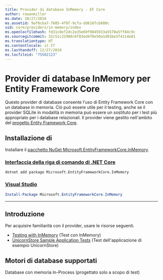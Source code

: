 ```yaml
---
title: Provider di database InMemory - EF Core
author: rowanmiller
ms.date: 10/27/2016
ms.assetid: 9af0cba7-7605-4f8f-9cfa-dd616fcb880c
uid: core/providers/in-memory/index
ms.openlocfilehash: fd31c8ef2dc2e35e69f9845933a5578a5ff84c9c
ms.sourcegitcommit: 32c51c22988c6f83ed4f8e50a1d01be3f4114e81
ms.translationtype: HT
ms.contentlocale: it-IT
ms.lasthandoff: 12/27/2019
ms.locfileid: "75502123"
---
```

# <a name="ef-core-in-memory-database-provider"></a>Provider di database InMemory per Entity Framework Core

Questo provider di database consente l'uso di Entity Framework Core con un database in memoria. Ciò può essere utile per il testing, anche se il provider SQLite in modalità in memoria può essere un sostituto per i test più appropriato per i database relazionali. Il provider viene gestito nell'ambito del [progetto Entity Framework Core](https://github.com/aspnet/EntityFrameworkCore).

## <a name="install"></a>Installazione di

Installare il [pacchetto NuGet Microsoft.EntityFrameworkCore.InMemory](https://www.nuget.org/packages/Microsoft.EntityFrameworkCore.InMemory/).

### <a name="net-core-clitabdotnet-core-cli"></a>[Interfaccia della riga di comando di .NET Core](#tab/dotnet-core-cli)

```dotnetcli
dotnet add package Microsoft.EntityFrameworkCore.InMemory
```

### <a name="visual-studiotabvs"></a>[Visual Studio](#tab/vs)

``` powershell
Install-Package Microsoft.EntityFrameworkCore.InMemory
```

***

## <a name="get-started"></a>Introduzione

Per acquisire familiarità con il provider, usare le risorse seguenti.

* [Testing with InMemory](../../miscellaneous/testing/in-memory.md) (Test con InMemory)
* [UnicornStore Sample Application Tests](https://github.com/rowanmiller/UnicornStore/blob/master/UnicornStore/src/UnicornStore.Tests/Controllers/ShippingControllerTests.cs) (Test dell'applicazione di esempio UnicornStore)

## <a name="supported-database-engines"></a>Motori di database supportati

Database con memoria In-Process (progettato solo a scopo di test)
